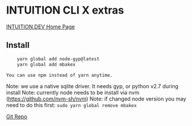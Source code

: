 
# INTUITION  CLI X extras


[INTUITION.DEV Home Page](https://www.INTUITION.DEV)

## Install

```sh
    yarn global add node-gyp@latest 
    yarn global add mbakex
```

    You can use npm instead of yarn anytime.


Note: we use a native sqlite driver. It needs gyp, or python v2.7 during install
Note: currently node needs to be install via nvm (https://github.com/nvm-sh/nvm)
Note: if changed node version you may need to do this first:  `sudo yarn global remove mbakex`


[Git Repo](http://git.metabake.net)

